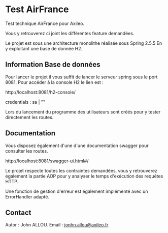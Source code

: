 # Test AirFrance

Test technique AirFrance pour Axileo.

Vous y retrouverez ci joint les différentes feature demandées.

Le projet est sous une architecture monolithe réalisée sous Spring 2.5.5
En y exploitant une base de donnée H2.

## Information Base de données
Pour lancer le projet il vous suffit de lancer le serveur spring sous le port 8081.
Pour accéder à la console H2 le lien est :

http://localhost:8081/h2-console/

credentials : sa | ""

Lors du lancement du programme des utilisateurs sont créés pour y tester directement les routes.

## Documentation
Vous disposez également d'une d'une documentation swagger pour consulter les routes.

http://localhost:8081/swagger-ui.html#/

Le projet respecte toutes les contraintes demandées, 
vous y retrouverez également la partie AOP pour y analyser le temps d'exécution des requêtes HTTP.

Une fonction de gestion d'erreur est également implémenté avec un ErrorHandler adapté.

## Contact 
Autor : John ALLOU.
Email : jonhn.allou@axileo.fr

